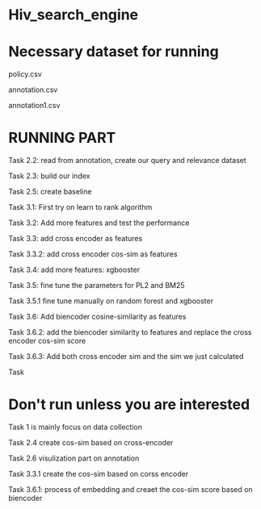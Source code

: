 # Hiv_search_engine

# Necessary dataset for running
policy.csv

annotation.csv

annotation1.csv

# RUNNING PART
Task 2.2: read from annotation, create our query and relevance dataset

Task 2.3: build our index

Task 2.5: create baseline

Task 3.1: First try on learn to rank algorithm

Task 3.2: Add more features and test the performance

Task 3.3: add cross encoder as features

Task 3.3.2: add cross encoder cos-sim as features

Task 3.4: add more features: xgbooster

Task 3.5: fine tune the parameters for PL2 and BM25

Task 3.5.1 fine tune manually on random forest and xgbooster

Task 3.6: Add biencoder cosine-similarity as features

Task 3.6.2: add the biencoder similarity to features and replace the cross encoder cos-sim score

Task 3.6.3: Add both cross encoder sim and the sim we just calculated

Task 
# Don't run unless you are interested
Task 1 is mainly focus on data collection

Task 2.4 create cos-sim based on cross-encoder

Task 2.6 visulization part on annotation

Task 3.3.1 create the cos-sim based on corss encoder

Task 3.6.1: process of embedding and creaet the cos-sim score based on biencoder


